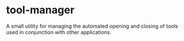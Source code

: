 # tool-manager
A small utility for managing the automated opening and closing of tools used in conjunction with other applications.
